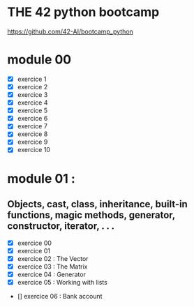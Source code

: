 # THE 42 python bootcamp

https://github.com/42-AI/bootcamp_python

# module 00
- [x] exercice 1
- [x] exercice 2
- [x] exercice 3
- [x] exercice 4
- [x] exercice 5
- [x] exercice 6
- [x] exercice 7
- [x] exercice 8
- [x] exercice 9
- [x] exercice 10
# module 01 :
## Objects, cast, class, inheritance, built-in functions, magic methods, generator, constructor, iterator, . . .
- [x] exercice 00
- [x] exercice 01
- [x] exercice 02 : The Vector
- [x] exercice 03 : The Matrix
- [x] exercice 04 : Generator
- [x] exercice 05 : Working with lists
- [] exercice 06 : Bank account